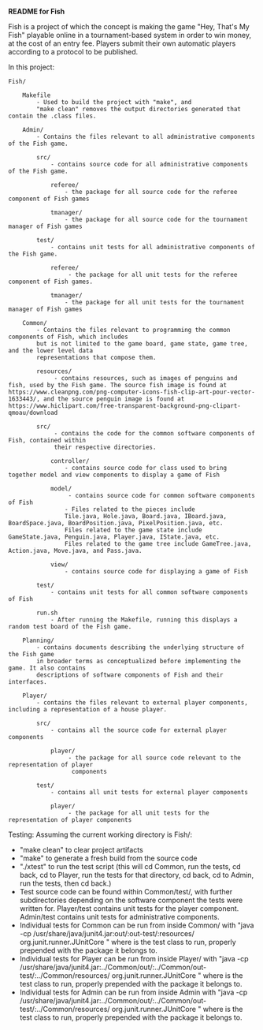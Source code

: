 **README for Fish**

Fish is a project of which the concept is making the game "Hey, That's My Fish"
playable online in a tournament-based system in order to win money, at the cost
of an entry fee. Players submit their own automatic players according to
a protocol to be published.

In this project:
    
    Fish/
        
        Makefile
            - Used to build the project with "make", and
            "make clean" removes the output directories generated that contain the .class files.
            
        Admin/
            - Contains the files relevant to all administrative components of the Fish game.
            
            src/
                - contains source code for all administrative components of the Fish game.
                
                referee/
                    - the package for all source code for the referee component of Fish games
                    
                tmanager/
                    - the package for all source code for the tournament manager of Fish games
            
            test/
                - contains unit tests for all administrative components of the Fish game.
                
                referee/
                     - the package for all unit tests for the referee component of Fish games.
                     
                tmanager/
                    - the package for all unit tests for the tournament manager of Fish games
        
        Common/
            - Contains the files relevant to programming the common components of Fish, which includes 
            but is not limited to the game board, game state, game tree, and the lower level data
            representations that compose them.
            
            resources/
                 - contains resources, such as images of penguins and fish, used by the Fish game. The source fish image is found at https://www.cleanpng.com/png-computer-icons-fish-clip-art-pour-vector-1633443/, and the source penguin image is found at https://www.hiclipart.com/free-transparent-background-png-clipart-qmoau/download
            
            src/
                 - contains the code for the common software components of Fish, contained within
                 their respective directories.
                
                controller/
                    - contains source code for class used to bring together model and view components to display a game of Fish
                
                model/
                     - contains source code for common software components of Fish
                    - Files related to the pieces include
                    Tile.java, Hole.java, Board.java, IBoard.java, BoardSpace.java, BoardPosition.java, PixelPosition.java, etc.
                    Files related to the game state include GameState.java, Penguin.java, Player.java, IState.java, etc.
                    Files related to the game tree include GameTree.java, Action.java, Move.java, and Pass.java.
                
                view/
                    - contains source code for displaying a game of Fish
            
            test/
                - contains unit tests for all common software components of Fish
            
            run.sh
                - After running the Makefile, running this displays a random test board of the Fish game.
        
        Planning/
            - contains documents describing the underlying structure of the Fish game
            in broader terms as conceptualized before implementing the game. It also contains
            descriptions of software components of Fish and their interfaces.
        
        Player/
            - contains the files relevant to external player components, including a representation of a house player.
            
            src/
                - contains all the source code for external player components
                
                player/
                     - the package for all source code relevant to the representation of player
                      components
            
            test/
                - contains all unit tests for external player components
                
                player/
                     - the package for all unit tests for the representation of player components

Testing:
Assuming the current working directory is Fish/:
- "make clean" to clear project artifacts
- "make" to generate a fresh build from the source code
- "./xtest" to run the test script (this will cd Common, run the tests, cd back, cd to Player, run
the tests for that directory, cd back, cd to Admin, run the tests, then cd back.)
- Test source code can be found within Common/test/, with further subdirectories
depending on the software component the tests were written for. Player/test contains unit tests for
the player component. Admin/test contains unit tests for administrative components.
- Individual tests for Common can be run from inside Common/ with
"java -cp /usr/share/java/junit4.jar:out/:out-test/:resources/ org.junit.runner.JUnitCore <classname>"
where <classname> is the test class to run, properly prepended with the package it belongs to.
- Individual tests for Player can be run from inside Player/ with
"java -cp /usr/share/java/junit4.jar:../Common/out/:../Common/out-test/:../Common/resources/ org.junit.runner.JUnitCore <classname>"
where <classname> is the test class to run, properly prepended with the package it belongs to.
- Individual tests for Admin can be run from inside Admin with
"java -cp /usr/share/java/junit4.jar:../Common/out/:../Common/out-test/:../Common/resources/ org.junit.runner.JUnitCore <classname>"
where <classname> is the test class to run, properly prepended with the package it belongs to.